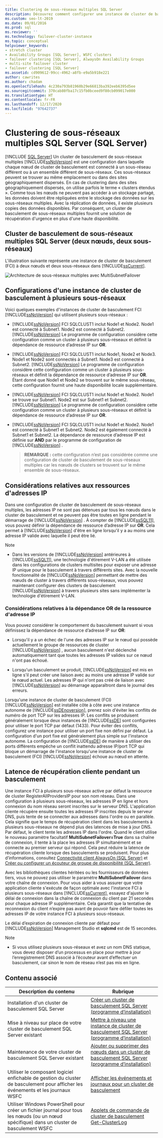 ```yaml
---
title: Clustering de sous-réseaux multiples SQL Server
description: Découvrez comment configurer une instance de cluster de basculement SQL Server dans un environnement à plusieurs sous-réseaux, afin d’ajouter la reprise d’activité à la haute disponibilité.
ms.custom: seo-lt-2019
ms.date: 09/01/2016
ms.prod: sql
ms.reviewer: ''
ms.technology: failover-cluster-instance
ms.topic: conceptual
helpviewer_keywords:
- stretch cluster
- Availability Groups [SQL Server], WSFC clusters
- failover clustering [SQL Server], AlwaysOn Availability Groups
- multi-site failover cluster
- failover clustering [SQL Server]
ms.assetid: cd909612-99cc-4962-a8fb-e9a5b918e221
author: cawrites
ms.author: chadam
ms.openlocfilehash: 4c230a793b81960b29e66813ba392eeb6395d5ee
ms.sourcegitcommit: 370cab80fba17c15fb0bceed9f80cb099017e000
ms.translationtype: HT
ms.contentlocale: fr-FR
ms.lasthandoff: 12/17/2020
ms.locfileid: "97642737"
---
```

# <a name="sql-server-multi-subnet-clustering-sql-server"></a>Clustering de sous-réseaux multiples SQL Server (SQL Server)
[!INCLUDE [SQL Server](../../../includes/applies-to-version/sqlserver.md)]
  Un cluster de basculement de sous-réseaux multiples [!INCLUDE[ssNoVersion](../../../includes/ssnoversion-md.md)] est une configuration dans laquelle chaque nœud de cluster de basculement est connecté à un sous-réseau différent ou à un ensemble différent de sous-réseaux. Ces sous-réseaux peuvent se trouver au même emplacement ou dans des sites géographiquement dispersés. En cas de clustering dans des sites géographiquement dispersés, on utilise parfois le terme « clusters étendus ». Comme tous les nœuds ne peuvent pas accéder à un stockage partagé, les données doivent être répliquées entre le stockage des données sur les sous-réseaux multiples. Avec la réplication de données, il existe plusieurs copies des données disponibles. Par conséquent, un cluster de basculement de sous-réseaux multiples fournit une solution de récupération d'urgence en plus d'une haute disponibilité.  
  
   
##  <a name="sql-server-multi-subnet-failover-cluster-two-nodes-two-subnets"></a><a name="VisualElement"></a> Cluster de basculement de sous-réseaux multiples SQL Server (deux nœuds, deux sous-réseaux)  
 L'illustration suivante représente une instance de cluster de basculement (FCI) à deux nœuds et deux sous-réseaux dans [!INCLUDE[ssCurrent](../../../includes/sscurrent-md.md)].  
  
 ![Architecture de sous-réseaux multiples avec MultiSubnetFailover](../../../sql-server/failover-clusters/windows/media/multi-subnet-architecture-withmultisubnetfailoverparam.png "Architecture de sous-réseaux multiples avec MultiSubnetFailover")  
  
  
##  <a name="multi-subnet-failover-cluster-instance-configurations"></a><a name="Configurations"></a> Configurations d'une instance de cluster de basculement à plusieurs sous-réseaux  
 Voici quelques exemples d'instances de cluster de basculement FCI [!INCLUDE[ssNoVersion](../../../includes/ssnoversion-md.md)] qui utilisent plusieurs sous-réseaux :  
  
-   [!INCLUDE[ssNoVersion](../../../includes/ssnoversion-md.md)] FCI SQLCLUST1 inclut Node1 et Node2. Node1 est connecté à Subnet1. Node2 est connecté à Subnet2. [!INCLUDE[ssNoVersion](../../../includes/ssnoversion-md.md)] Le programme de configuration considère cette configuration comme un cluster à plusieurs sous-réseaux et définit la dépendance de ressource d’adresse IP sur **OR**.  
  
-   [!INCLUDE[ssNoVersion](../../../includes/ssnoversion-md.md)] FCI SQLCLUST1 inclut Node1, Node2 et Node3. Node1 et Node2 sont connectés à Subnet1. Node3 est connecté à Subnet2. [!INCLUDE[ssNoVersion](../../../includes/ssnoversion-md.md)] Le programme de configuration considère cette configuration comme un cluster à plusieurs sous-réseaux et définit la dépendance de ressource d’adresse IP sur **OR**. Étant donné que Node1 et Node2 se trouvent sur le même sous-réseau, cette configuration fournit une haute disponibilité locale supplémentaire.  
  
-   [!INCLUDE[ssNoVersion](../../../includes/ssnoversion-md.md)] FCI SQLCLUST1 inclut Node1 et Node2. Node1 se trouve sur Subnet1. Node2 est sur Subnet1 et Subnet2. [!INCLUDE[ssNoVersion](../../../includes/ssnoversion-md.md)] Le programme de configuration considère cette configuration comme un cluster à plusieurs sous-réseaux et définit la dépendance de ressource d’adresse IP sur **OR**.  
  
-   [!INCLUDE[ssNoVersion](../../../includes/ssnoversion-md.md)] FCI SQLCLUST1 inclut Node1 et Node2. Node1 est connecté à Subnet1 et Subnet2. Node2 est également connecté à Subnet1 et Subnet2. La dépendance de ressource d’adresse IP est définie sur **AND** par le programme de configuration de [!INCLUDE[ssNoVersion](../../../includes/ssnoversion-md.md)] .  
  
    > **REMARQUE :** cette configuration n’est pas considérée comme une configuration de cluster de basculement de sous-réseaux multiples car les nœuds de clusters se trouvent sur le même ensemble de sous-réseaux.  
  
##  <a name="ip-address-resource-considerations"></a><a name="ComponentsAndConcepts"></a> Considérations relatives aux ressources d'adresses IP  
 Dans une configuration de cluster de basculement de sous-réseaux multiples, les adresses IP ne sont pas détenues par tous les nœuds dans le cluster de basculement et ne peuvent pas être toutes en ligne pendant le démarrage de [!INCLUDE[ssNoVersion](../../../includes/ssnoversion-md.md)] . À compter de [!INCLUDE[ssSQL11](../../../includes/sssql11-md.md)], vous pouvez définir la dépendance de ressource d’adresse IP sur **OR**. Cela permet à [!INCLUDE[ssNoVersion](../../../includes/ssnoversion-md.md)] d'être en ligne lorsqu'il y a au moins une adresse IP valide avec laquelle il peut être lié.  
  
  > [!NOTE] 
  > - Dans les versions de [!INCLUDE[ssNoVersion](../../../includes/ssnoversion-md.md)] antérieures à [!INCLUDE[ssSQL11](../../../includes/sssql11-md.md)], une technologie d'étirement V-LAN a été utilisée dans les configurations de clusters multisites pour exposer une adresse IP unique pour le basculement à travers différents sites. Avec la nouvelle fonctionnalité de [!INCLUDE[ssNoVersion](../../../includes/ssnoversion-md.md)] permettant de mettre des nœuds de cluster à travers différents sous-réseaux, vous pouvez maintenant configurer des clusters de basculement [!INCLUDE[ssNoVersion](../../../includes/ssnoversion-md.md)] à travers plusieurs sites sans implémenter la technologie d'étirement V-LAN.  

  
### <a name="ip-address-resource-or-dependency-considerations"></a>Considérations relatives à la dépendance OR de la ressource d'adresse IP  
 Vous pouvez considérer le comportement du basculement suivant si vous définissez la dépendance de ressource d’adresse IP sur **OR**:  
  
-   Lorsqu'il y a un échec de l'une des adresses IP sur le nœud qui possède actuellement le groupe de ressources de cluster [!INCLUDE[ssNoVersion](../../../includes/ssnoversion-md.md)] , aucun basculement n'est déclenché automatiquement tant que toutes les adresses IP valides sur ce nœud n'ont pas échoué.  
  
-   Lorsqu'un basculement se produit, [!INCLUDE[ssNoVersion](../../../includes/ssnoversion-md.md)] est mis en ligne s'il peut créer une liaison avec au moins une adresse IP valide sur le nœud actuel. Les adresses IP qui n'ont pas créé de liaison avec [!INCLUDE[ssNoVersion](../../../includes/ssnoversion-md.md)] au démarrage apparaîtront dans le journal des erreurs.  
  
   
 Lorsqu'une instance de cluster de basculement (FCI) [!INCLUDE[ssNoVersion](../../../includes/ssnoversion-md.md)] est installée côte à côte avec une instance autonome de [!INCLUDE[ssDEnoversion](../../../includes/ssdenoversion-md.md)], prenez soin d'éviter les conflits de numéro de port TCP sur les adresses IP. Les conflits se produisent généralement lorsque deux instances de [!INCLUDE[ssDE](../../../includes/ssde-md.md)] sont configurées pour utiliser le port TCP par défaut (1433). Pour éviter des conflits, configurez une instance pour utiliser un port fixe non défini par défaut. La configuration d'un port fixe est généralement plus simple sur l'instance autonome. La configuration de [!INCLUDE[ssDE](../../../includes/ssde-md.md)] de manière à utiliser des ports différents empêche un conflit inattendu adresse IP/port TCP qui bloque un démarrage de l'instance lorsqu'une instance de cluster de basculement (FCI) [!INCLUDE[ssNoVersion](../../../includes/ssnoversion-md.md)] échoue au nœud en attente.  
  
##  <a name="client-recovery-latency-during-failover"></a><a name="DNS"></a> Latence de récupération cliente pendant un basculement  
 Une instance FCI à plusieurs sous-réseaux active par défaut la ressource de cluster RegisterAllProvidersIP pour son nom réseau. Dans une configuration à plusieurs sous-réseaux, les adresses IP en ligne et hors connexion du nom réseau seront inscrites sur le serveur DNS. L'application cliente récupère ensuite toutes les adresses IP inscrites depuis le serveur DNS, puis tente de se connecter aux adresses dans l'ordre ou en parallèle. Cela signifie que le temps de récupération client dans les basculements à plusieurs sous-réseaux ne dépend plus des latences de mise à jour DNS. Par défaut, le client tente les adresses IP dans l'ordre. Quand le client utilise le nouveau paramètre facultatif **MultiSubnetFailover=True** dans sa chaîne de connexion, il tente à la place les adresses IP simultanément et se connecte au premier serveur qui répond. Cela peut réduire la latence de récupération cliente lorsque des basculements se produisent. Pour plus d’informations, consultez [Connectivité client AlwaysOn (SQL Server)](../../../database-engine/availability-groups/windows/always-on-client-connectivity-sql-server.md) et [Créer ou configurer un écouteur de groupe de disponibilité (SQL Server)](../../../database-engine/availability-groups/windows/create-or-configure-an-availability-group-listener-sql-server.md).  
  
 Avec les bibliothèques clientes héritées ou les fournisseurs de données tiers, vous ne pouvez pas utiliser le paramètre **MultiSubnetFailover** dans votre chaîne de connexion. Pour vous aider à vous assurer que votre application cliente s'exécute de façon optimale avec l'instance FCI à plusieurs sous-réseaux dans [!INCLUDE[ssCurrent](../../../includes/sscurrent-md.md)], essayez d'ajuster le délai de connexion dans la chaîne de connexion du client par 21 secondes pour chaque adresse IP supplémentaire. Cela garantit que la tentative de reconnexion du client n’expire pas avant de pouvoir faire défiler toutes les adresses IP de votre instance FCI à plusieurs sous-réseaux.  
  
 Le délai d’expiration de connexion cliente par défaut pour [!INCLUDE[ssNoVersion](../../../includes/ssnoversion-md.md)] Management Studio et **sqlcmd** est de 15 secondes.  
 
 > [!NOTE]
 > - Si vous utilisez plusieurs sous-réseaux et avez un nom DNS statique, vous devez disposer d’un processus en place pour mettre à jour l’enregistrement DNS associé à l’écouteur avant d’effectuer un basculement, car sinon le nom de réseau n’est pas mis en ligne.
  
   
##  <a name="related-content"></a><a name="RelatedContent"></a> Contenu associé  
  
|Description du contenu|Rubrique|  
|-------------------------|-----------|  
|Installation d'un cluster de basculement SQL Server|[Créer un cluster de basculement SQL Server (programme d’installation)](../../../sql-server/failover-clusters/install/create-a-new-sql-server-failover-cluster-setup.md)|  
|Mise à niveau sur place de votre cluster de basculement SQL Server existant|[Mettre à niveau une instance de cluster de basculement SQL Server &#40;programme d’installation&#41;](./upgrade-a-sql-server-failover-cluster-instance.md)|  
|Maintenance de votre cluster de basculement SQL Server existant|[Ajouter ou supprimer des nœuds dans un cluster de basculement SQL Server &#40;programme d’installation&#41;](../../../sql-server/failover-clusters/install/add-or-remove-nodes-in-a-sql-server-failover-cluster-setup.md)|  
|Utiliser le composant logiciel enfichable de gestion du cluster de basculement pour afficher les événements et les journaux WSFC|[Afficher les événements et journaux pour un cluster de basculement](https://technet.microsoft.com/library/cc772342\(WS.10\).aspx)|  
|Utiliser Windows PowerShell pour créer un fichier journal pour tous les nœuds (ou un nœud spécifique) dans un cluster de basculement WSFC|[Applets de commande de cluster de basculement Get-ClusterLog](/previous-versions/windows/it-pro/windows-server-2008-R2-and-2008/ee461045(v=technet.10))|  
  

  
